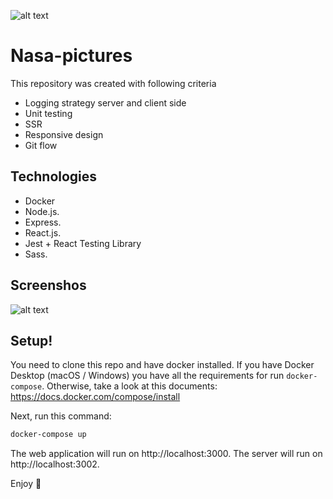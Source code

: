 

![alt text](https://w1.pngwing.com/pngs/954/432/png-transparent-pdf-logo-nasa-insignia-outer-space-nasa-tv-television-blue-line-circle.png "NASA")

# Nasa-pictures
This repository was created with following criteria

- Logging strategy server and client side
- Unit testing
- SSR
- Responsive design
- Git flow

## Technologies

- Docker
- Node.js.
- Express.
- React.js.
- Jest + React Testing Library
- Sass.

## Screenshos
![alt text](https://user-images.githubusercontent.com/85588062/153415907-6cc88585-4097-44a1-9a8b-33a64b4586a6.png)


## Setup!

You need to clone this repo and have docker installed. If you have Docker Desktop (macOS / Windows) you have all the requirements for run `docker-compose`. Otherwise, take a look at this documents: https://docs.docker.com/compose/install

Next, run this command:

```sh
docker-compose up
```

The web application will run on http://localhost:3000.
The server will run on http://localhost:3002.

Enjoy :rocket:
